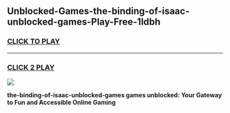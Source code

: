 
## Unblocked-Games-the-binding-of-isaac-unblocked-games-Play-Free-1ldbh
<h3>
<a href="https://premium76.site?title=the-binding-of-isaac-unblocked-games&ref=23A">CLICK TO PLAY</a></h3>
<hr>

<h3>
<a href="https://premium76.site?title=the-binding-of-isaac-unblocked-games&ref=23A">CLICK 2 PLAY</a>
  
</h3>

<a href="https://premium76.site?title=the-binding-of-isaac-unblocked-games&ref=23A"><img src="https://clearcache.store/games.png"></a>


**the-binding-of-isaac-unblocked-games games unblocked: Your Gateway to Fun and Accessible Online Gaming**
